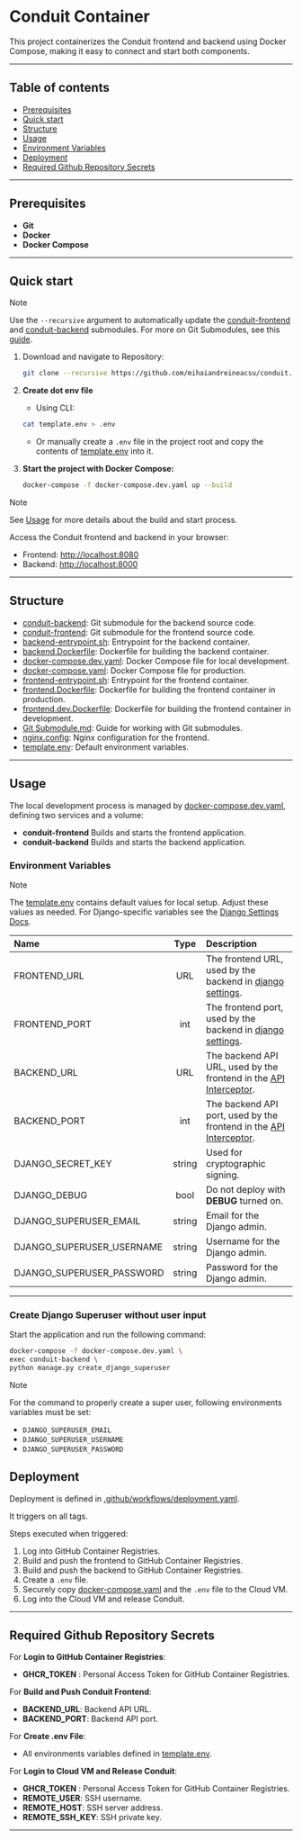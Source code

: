 # Conduit Container

This project containerizes the Conduit frontend and backend using Docker Compose, making it easy to connect and start both components.

---

## Table of contents

- [Prerequisites](#prerequisites)
- [Quick start](#quick-start)
- [Structure](#structure)
- [Usage](#usage)
- [Environment Variables](#environment-variables)
- [Deployment](#deployment)
- [Required Github Repository Secrets](#required-github-repository-secrets)

---

## Prerequisites

- **Git**
- **Docker**
- **Docker Compose**

---

## Quick start

> [!NOTE]
> Use the `--recursive` argument to automatically update the [conduit-frontend](./conduit-frontend/) and [conduit-backend](./conduit-backend/) submodules. For more on Git Submodules, see this [guide](./Git%20Submodule.md).

1. Download and navigate to Repository:

    ```bash
    git clone --recursive https://github.com/mihaiandreineacsu/conduit.git && cd conduit
    ```

1. **Create dot env file**

    - Using CLI:

    ```bash
    cat template.env > .env
    ```

    - Or manually create a `.env` file in the project root and copy the contents of [template.env](./template.env) into it.

1. **Start the project with Docker Compose:**

    ```bash
    docker-compose -f docker-compose.dev.yaml up --build
    ```

> [!NOTE]
> See [Usage](#usage) for more details about the build and start process.

Access the Conduit frontend and backend in your browser:

- Frontend: <http://localhost:8080>
- Backend: <http://localhost:8000>

---

## Structure

- [conduit-backend](./conduit-backend): Git submodule for the backend source code.
- [conduit-frontend](./conduit-frontend): Git submodule for the frontend source code.
- [backend-entrypoint.sh](./backend-entrypoint.sh): Entrypoint for the backend container.
- [backend.Dockerfile](./backend.Dockerfile): Dockerfile for building the backend container.
- [docker-compose.dev.yaml](./docker-compose.dev.yaml): Docker Compose file for local development.
- [docker-compose.yaml](./docker-compose.yaml): Docker Compose file for production.
- [frontend-entrypoint.sh](./frontend-entrypoint.sh): Entrypoint for the frontend container.
- [frontend.Dockerfile](./frontend.Dockerfile): Dockerfile for building the frontend container in production.
- [frontend.dev.Dockerfile](./frontend.dev.Dockerfile): Dockerfile for building the frontend container in development.
- [Git Submodule.md](./Git%20Submodule.md): Guide for working with Git submodules.
- [nginx.config](./nginx.config): Nginx configuration for the frontend.
- [template.env](./template.env): Default environment variables.

---

## Usage

The local development process is managed by [docker-compose.dev.yaml](./docker-compose.dev.yaml), defining two services and a volume:

- **conduit-frontend** Builds and starts the frontend application.
- **conduit-backend** Builds and starts the backend application.

### Environment Variables

> [!NOTE]
> The [template.env](./template.env) contains default values for local setup. Adjust these values as needed.
> For Django-specific variables see the [Django Settings Docs](https://docs.djangoproject.com/en/dev/ref/settings/).

| Name | Type | Description |
| :--- | :--: | :---------- |
| FRONTEND_URL | URL | The frontend URL, used by the backend in [django settings](./conduit-backend/conduit/settings.py). |
| FRONTEND_PORT | int | The frontend port, used by the backend in [django settings](./conduit-backend/conduit/settings.py). |
| BACKEND_URL | URL | The backend API URL, used by the frontend in the [API Interceptor](./conduit-frontend/src/app/core/interceptors/api.interceptor.ts). |
| BACKEND_PORT | int | The backend API port, used by the frontend in the [API Interceptor](./conduit-frontend/src/app/core/interceptors/api.interceptor.ts). |
| DJANGO_SECRET_KEY | string | Used for cryptographic signing. |
| DJANGO_DEBUG | bool | Do not deploy with **DEBUG** turned on. |
| DJANGO_SUPERUSER_EMAIL | string | Email for the Django admin. |
| DJANGO_SUPERUSER_USERNAME | string | Username for the Django admin. |
| DJANGO_SUPERUSER_PASSWORD | string | Password for the Django admin. |

---

### Create Django Superuser without user input

Start the application and run the following command:

```bash
docker-compose -f docker-compose.dev.yaml \
exec conduit-backend \
python manage.py create_django_superuser
```

> [!NOTE]
> For the command to properly create a super user, following environments variables must be set:
> - `DJANGO_SUPERUSER_EMAIL`
> - `DJANGO_SUPERUSER_USERNAME`
> - `DJANGO_SUPERUSER_PASSWORD`

## Deployment

Deployment is defined in [.github/workflows/deployment.yaml](./.github/workflows/deployment.yaml).

It triggers on all tags.

Steps executed when triggered:

1. Log into GitHub Container Registries.
1. Build and push the frontend to GitHub Container Registries.
1. Build and push the backend to GitHub Container Registries.
1. Create a `.env` file.
1. Securely copy [docker-compose.yaml](./docker-compose.yaml) and the `.env` file to the Cloud VM.
1. Log into the Cloud VM and release Conduit.

---

## Required Github Repository Secrets

For **Login to GitHub Container Registries**:

- **GHCR_TOKEN** : Personal Access Token for GitHub Container Registries.

For **Build and Push Conduit Frontend**:

- **BACKEND_URL**: Backend API URL.
- **BACKEND_PORT**: Backend API port.

For **Create .env File**:

- All environments variables defined in [template.env](./template.env).

For **Login to Cloud VM and Release Conduit**:

- **GHCR_TOKEN** : Personal Access Token for GitHub Container Registries.
- **REMOTE_USER**: SSH username.
- **REMOTE_HOST**: SSH server address.
- **REMOTE_SSH_KEY**: SSH private key.

---
